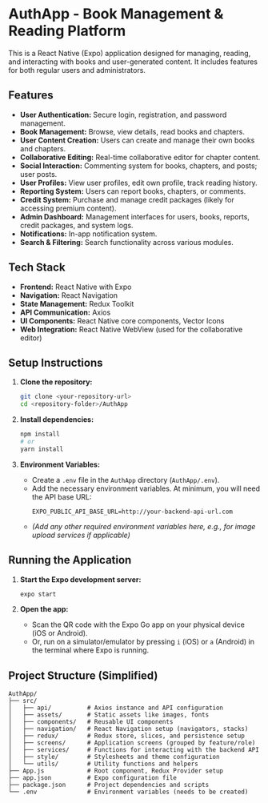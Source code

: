 # AuthApp - Book Management & Reading Platform

This is a React Native (Expo) application designed for managing, reading, and interacting with books and user-generated content. It includes features for both regular users and administrators.

## Features

- **User Authentication:** Secure login, registration, and password management.
- **Book Management:** Browse, view details, read books and chapters.
- **User Content Creation:** Users can create and manage their own books and chapters.
- **Collaborative Editing:** Real-time collaborative editor for chapter content.
- **Social Interaction:** Commenting system for books, chapters, and posts; user posts.
- **User Profiles:** View user profiles, edit own profile, track reading history.
- **Reporting System:** Users can report books, chapters, or comments.
- **Credit System:** Purchase and manage credit packages (likely for accessing premium content).
- **Admin Dashboard:** Management interfaces for users, books, reports, credit packages, and system logs.
- **Notifications:** In-app notification system.
- **Search & Filtering:** Search functionality across various modules.

## Tech Stack

- **Frontend:** React Native with Expo
- **Navigation:** React Navigation
- **State Management:** Redux Toolkit
- **API Communication:** Axios
- **UI Components:** React Native core components, Vector Icons
- **Web Integration:** React Native WebView (used for the collaborative editor)

## Setup Instructions

1.  **Clone the repository:**

    ```bash
    git clone <your-repository-url>
    cd <repository-folder>/AuthApp
    ```

2.  **Install dependencies:**

    ```bash
    npm install
    # or
    yarn install
    ```

3.  **Environment Variables:**
    - Create a `.env` file in the `AuthApp` directory (`AuthApp/.env`).
    - Add the necessary environment variables. At minimum, you will need the API base URL:
      ```env
      EXPO_PUBLIC_API_BASE_URL=http://your-backend-api-url.com
      ```
    - _(Add any other required environment variables here, e.g., for image upload services if applicable)_

## Running the Application

1.  **Start the Expo development server:**

    ```bash
    expo start
    ```

2.  **Open the app:**
    - Scan the QR code with the Expo Go app on your physical device (iOS or Android).
    - Or, run on a simulator/emulator by pressing `i` (iOS) or `a` (Android) in the terminal where Expo is running.

## Project Structure (Simplified)

```
AuthApp/
├── src/
│   ├── api/          # Axios instance and API configuration
│   ├── assets/       # Static assets like images, fonts
│   ├── components/   # Reusable UI components
│   ├── navigation/   # React Navigation setup (navigators, stacks)
│   ├── redux/        # Redux store, slices, and persistence setup
│   ├── screens/      # Application screens (grouped by feature/role)
│   ├── services/     # Functions for interacting with the backend API
│   ├── style/        # Stylesheets and theme configuration
│   └── utils/        # Utility functions and helpers
├── App.js            # Root component, Redux Provider setup
├── app.json          # Expo configuration file
├── package.json      # Project dependencies and scripts
└── .env              # Environment variables (needs to be created)
```
